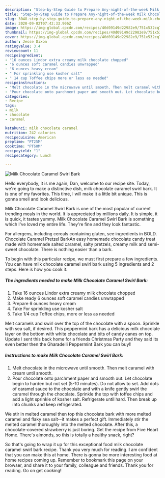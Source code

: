 ```yaml
---
description: "Step-by-Step Guide to Prepare Any-night-of-the-week Milk Chocolate Caramel Swirl Bark"
title: "Step-by-Step Guide to Prepare Any-night-of-the-week Milk Chocolate Caramel Swirl Bark"
slug: 3048-step-by-step-guide-to-prepare-any-night-of-the-week-milk-chocolate-caramel-swirl-bark
date: 2020-09-02T07:42:33.906Z
image: https://img-global.cpcdn.com/recipes/40d09149d22982e9/751x532cq70/milk-chocolate-caramel-swirl-bark-recipe-main-photo.jpg
thumbnail: https://img-global.cpcdn.com/recipes/40d09149d22982e9/751x532cq70/milk-chocolate-caramel-swirl-bark-recipe-main-photo.jpg
cover: https://img-global.cpcdn.com/recipes/40d09149d22982e9/751x532cq70/milk-chocolate-caramel-swirl-bark-recipe-main-photo.jpg
author: Jesse Dixon
ratingvalue: 3.4
reviewcount: 11
recipeingredient:
- "16 ounces Lindor extra creamy milk chocolate chopped"
- "6 ounces soft caramel candies unwrapped"
- "6 ounces heavy cream"
- " For sprinkling use kosher salt"
- " 14 cup Toffee chips more or less as needed"
recipeinstructions:
- "Melt chocolate in the microwave until smooth. Then melt caramel with cream until smooth."
- "Pour chocolate onto parchment paper and smooth out. Let chocolate begin to harden but not set (5-10 minutes). Do not allow to set. Add dots of caramel sauce to the chocolate and with a knife gently swirl the caramel through the chocolate. Sprinkle the top with toffee chips and add a light sprinkle of kosher salt. Refrigerate until hard. Then break up into chunks and keep refrigerated."
categories:
- Recipe
tags:
- milk
- chocolate
- caramel

katakunci: milk chocolate caramel 
nutrition: 242 calories
recipecuisine: American
preptime: "PT25M"
cooktime: "PT60M"
recipeyield: "1"
recipecategory: Lunch

---
```



![Milk Chocolate Caramel Swirl Bark](https://img-global.cpcdn.com/recipes/40d09149d22982e9/751x532cq70/milk-chocolate-caramel-swirl-bark-recipe-main-photo.jpg)

Hello everybody, it is me again, Dan, welcome to our recipe site. Today, we're going to make a distinctive dish, milk chocolate caramel swirl bark. It is one of my favorites. This time, I will make it a little bit unique. This is gonna smell and look delicious.

Milk Chocolate Caramel Swirl Bark is one of the most popular of current trending meals in the world. It is appreciated by millions daily. It is simple, it is quick, it tastes yummy. Milk Chocolate Caramel Swirl Bark is something which I've loved my entire life. They're fine and they look fantastic.

For allergens, including cereals containing gluten, see ingredients in BOLD. Chocolate Caramel Pretzel BarkAn easy homemade chocolate candy treat made with homemade salted caramel, salty pretzels, creamy milk and semi-sweet chocolate. There is nothing easier than a bark.


To begin with this particular recipe, we must first prepare a few ingredients. You can have milk chocolate caramel swirl bark using 5 ingredients and 2 steps. Here is how you cook it.

<!--inarticleads1-->

##### The ingredients needed to make Milk Chocolate Caramel Swirl Bark:

1. Take 16 ounces Lindor extra creamy milk chocolate chopped
1. Make ready 6 ounces soft caramel candies unwrapped
1. Prepare 6 ounces heavy cream
1. Take  For sprinkling use kosher salt
1. Take  1/4 cup Toffee chips, more or less as needed


Melt caramels and swirl over the top of the chocolate with a spoon. Sprinkle with sea salt, if desired. This peppermint bark has a delicious milk chocolate layer on the bottom with white chocolate and bits of candy canes on top. Update I sent this back home for a friends Christmas Party and they said its even better then the Gharadelli Peppermint Bark you can buy!! 

<!--inarticleads2-->

##### Instructions to make Milk Chocolate Caramel Swirl Bark:

1. Melt chocolate in the microwave until smooth. Then melt caramel with cream until smooth.
1. Pour chocolate onto parchment paper and smooth out. Let chocolate begin to harden but not set (5-10 minutes). Do not allow to set. Add dots of caramel sauce to the chocolate and with a knife gently swirl the caramel through the chocolate. Sprinkle the top with toffee chips and add a light sprinkle of kosher salt. Refrigerate until hard. Then break up into chunks and keep refrigerated.


We stir in melted caramel then top this chocolate bark with more melted caramel and flaky sea salt--it makes a perfect gift. Immediately stir the melted caramel thoroughly into the melted chocolate. After this, a chocolate-covered strawberry is just boring. Get the recipe from Five Heart Home. There&#39;s almonds, so this is totally a healthy snack, right? 

So that's going to wrap it up for this exceptional food milk chocolate caramel swirl bark recipe. Thank you very much for reading. I am confident that you can make this at home. There is gonna be more interesting food at home recipes coming up. Remember to bookmark this page on your browser, and share it to your family, colleague and friends. Thank you for reading. Go on get cooking!
